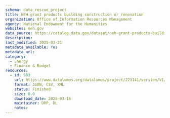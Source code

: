 ```yaml
---
schema: data_rescue_project 
title: NEH grant products building construction or renovation
organization: Office of Information Resources Management
agency: National Endowment for the Humanities
websites: neh.gov
data_source: https://catalog.data.gov/dataset/neh-grant-products-building-construction-or-renovation
description: 
last_modified: 2025-03-21
metadata_available: Yes
metadata_url: 
category:
  - Energy 
  - Finance & Budget 
resources:
  - id: 583
    url: https://www.datalumos.org/datalumos/project/223141/version/V1/view
    format: JSON, CSV, XML
    status: Finished
    size: 0.0
    download_date: 2025-03-16
    maintainer: DRP, DL
    notes: 
---
```

